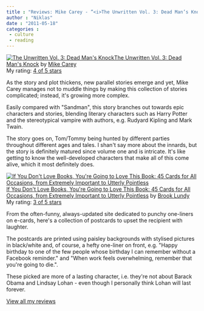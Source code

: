 ```yaml
---
title : "Reviews: Mike Carey - ”<i>The Unwritten Vol. 3: Dead Man’s Knock</i>” and ”<i>If You Don’t Love Books, You’re Going to Love This Book: 45 Cards for All Occasions, from Extremely Important to Utterly Pointless</i>”"
author : "Niklas"
date : "2011-05-18"
categories : 
 - culture
 - reading
---
```


[![The Unwritten Vol. 3: Dead Man's Knock](http://photo.goodreads.com/books/1298167601m/8560639.jpg)](http://www.goodreads.com/book/show/8560639-the-unwritten-vol-3)[The Unwritten Vol. 3: Dead Man's Knock](http://www.goodreads.com/book/show/8560639-the-unwritten-vol-3) by [Mike Carey](http://www.goodreads.com/author/show/9018.Mike_Carey)  
My rating: [4 of 5 stars](http://www.goodreads.com/review/show/167423268)  
  
As the story and plot thickens, new parallel stories emerge and yet, Mike Carey manages not to muddle things by making this collection of stories complicated; instead, it's growing more complex.  
  
Easily compared with "Sandman", this story branches out towards epic characters and stories, blending literary characters such as Harry Potter and the stereotypical vampire with authors, e.g. Rudyard Kipling and Mark Twain.  
  
The story goes on, Tom/Tommy being hunted by different parties throughout different ages and tales. I shan't say more about the innards, but the story is definitely matured since volume one and is intricate. It's like getting to know the well-developed characters that make all of this come alive, which it most definitely does.  
  
  
[![If You Don't Love Books, You're Going to Love This Book: 45 Cards for All Occasions, from Extremely Important to Utterly Pointless](http://photo.goodreads.com/books/1266970003m/6948166.jpg)](http://www.goodreads.com/book/show/6948166-if-you-don-t-love-books-you-re-going-to-love-this-book)[If You Don't Love Books, You're Going to Love This Book: 45 Cards for All Occasions, from Extremely Important to Utterly Pointless](http://www.goodreads.com/book/show/6948166-if-you-don-t-love-books-you-re-going-to-love-this-book) by [Brook Lundy](http://www.goodreads.com/author/show/3105551.Brook_Lundy)  
My rating: [3 of 5 stars](http://www.goodreads.com/review/show/169109794)  
  
From the often-funny, always-updated site dedicated to punchy one-liners on e-cards, here's a collection of postcards to upset the recipient with laughter.  
  
The postcards are printed using paisley backgrounds with stylised pictures in black/white and, of course, a hefty one-liner on front, e.g. "Happy birthday to one of the few people whose birthday I can remember without a Facebook reminder." and "When work feels overwhelming, remember that you're going to die.".  
  
These picked are more of a lasting character, i.e. they're not about Barack Obama and Lindsay Lohan - even though I personally think Lohan will last forever.  
  
[View all my reviews](http://www.goodreads.com/review/list/2106358-niklas-pivic)
